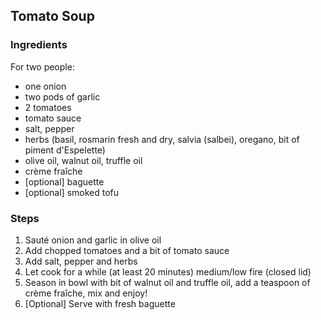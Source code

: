 ## Tomato Soup

### Ingredients

For two people:

- one onion
- two pods of garlic
- 2 tomatoes
- tomato sauce
- salt, pepper
- herbs (basil, rosmarin fresh and dry, salvia (salbei), oregano, bit of piment d'Espelette)
- olive oil, walnut oil, truffle oil
- crème fraîche
- [optional] baguette
- [optional] smoked tofu

### Steps

1. Sauté onion and garlic in olive oil
2. Add chopped tomatoes and a bit of tomato sauce
3. Add salt, pepper and herbs
4. Let cook for a while (at least 20 minutes) medium/low fire (closed lid)
5. Season in bowl with bit of walnut oil and truffle oil, add a teaspoon of crème fraîche, mix and enjoy!
6. [Optional] Serve with fresh baguette
